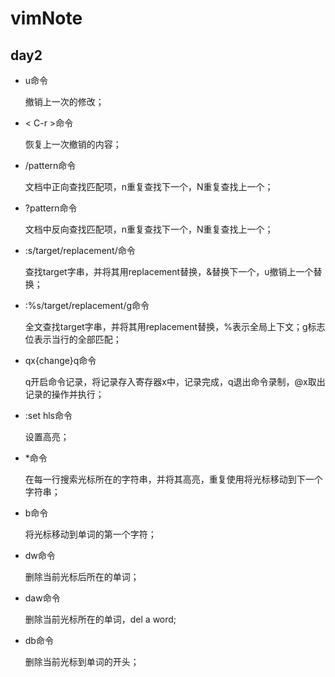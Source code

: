 # vimNote
## day2
* u命令

	撤销上一次的修改；
* < C-r >命令

	恢复上一次撤销的内容；
* /pattern<CR>命令

	文档中正向查找匹配项，n重复查找下一个，N重复查找上一个；

* ?pattern<CR>命令

	文档中反向查找匹配项，n重复查找下一个，N重复查找上一个；
* :s/target/replacement/<CR>命令

	查找target字串，并将其用replacement替换，&替换下一个，u撤销上一个替换；

* :%s/target/replacement/g<CR>命令

	全文查找target字串，并将其用replacement替换，%表示全局上下文；g标志位表示当行的全部匹配；
* qx{change}q命令
	
	q开启命令记录，将记录存入寄存器x中，记录完成，q退出命令录制，@x取出记录的操作并执行；
* :set hls命令

	设置高亮；
* *命令

	在每一行搜索光标所在的字符串，并将其高亮，重复使用将光标移动到下一个字符串；
* b命令

	将光标移动到单词的第一个字符；
* dw命令

	删除当前光标后所在的单词；
* daw命令

	删除当前光标所在的单词，del a word;
* db命令

	删除当前光标到单词的开头；
